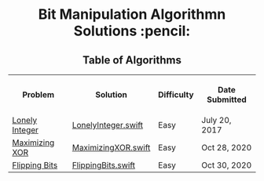 <h1 align="center">Bit Manipulation Algorithmn Solutions :pencil:</h1>
<h2 align="center">Table of Algorithms</h2>
<table style="width:100%">
  <tr>
    <th><p align="center">Problem</p></th>
    <th><p align="center">Solution</p></th>
    <th><p align="center">Difficulty</p></th>
    <th><p align="center">Date Submitted</p></th>
  </tr>
  <tr>
    <td><a align="center" href="https://www.hackerrank.com/challenges/lonely-integer">Lonely Integer</a></td>
    <td><a align="center" href="Lonely%20Integer/LonelyInteger.swift">LonelyInteger.swift</a></td>
    <td>Easy</td>
    <td>July 20, 2017</td>
  </tr>
  <tr>
    <td><a align="center" href="https://www.hackerrank.com/challenges/maximizing-xor/">Maximizing XOR</a></td>
    <td><a align="center" href="Maximizing%20XOR/MaximizingXOR.swift">MaximizingXOR.swift</a></td>
    <td>Easy</td>
    <td>Oct 28, 2020</td>
  </tr>
  <tr>
    <td><a align="center" href="https://www.hackerrank.com/challenges/flipping-bits">Flipping Bits</a></td>
    <td><a align="center" href="Flipping%20Bits/FlippingBits.swift">FlippingBits.swift</a></td>
    <td>Easy</td>
    <td>Oct 30, 2020</td>
  </tr>
</table>
